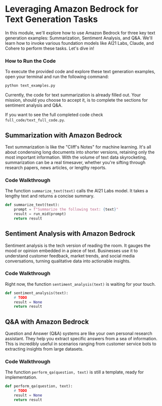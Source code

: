 # Leveraging Amazon Bedrock for Text Generation Tasks

In this module, we'll explore how to use Amazon Bedrock for three key text generation examples: Summarization, Sentiment Analysis, and Q&A. We'll learn how to invoke various foundation models like AI21 Labs, Claude, and Cohere to perform these tasks. Let's dive in!

### How to Run the Code

To execute the provided code and explore these text generation examples, open your terminal and run the following command:

```bash
python text_examples.py
```

Currently, the code for text summarization is already filled out. Your mission, should you choose to accept it, is to complete the sections for sentiment analysis and Q&A.

If you want to see the full completed code check `full_code/text_full_code.py`.

## Summarization with Amazon Bedrock

Text summarization is like the "Cliff's Notes" for machine learning. It's all about condensing long documents into shorter versions, retaining only the most important information. With the volume of text data skyrocketing, summarization can be a real timesaver, whether you're sifting through research papers, news articles, or lengthy reports.

### Code Walkthrough

The function `summarize_text(text)` calls the AI21 Labs model. It takes a lengthy text and returns a concise summary.

```python
def summarize_text(text):
    prompt = f"Summarize the following text: {text}"
    result = run_mid(prompt)
    return result
```
## Sentiment Analysis with Amazon Bedrock

Sentiment analysis is the tech version of reading the room. It gauges the mood or opinion embedded in a piece of text. Businesses use it to understand customer feedback, market trends, and social media conversations, turning qualitative data into actionable insights.

### Code Walkthrough

Right now, the function `sentiment_analysis(text)` is waiting for your touch.

```python
def sentiment_analysis(text):
    # TODO
    result = None
    return result

```

## Q&A with Amazon Bedrock

Question and Answer (Q&A) systems are like your own personal research assistant. They help you extract specific answers from a sea of information. This is incredibly useful in scenarios ranging from customer service bots to extracting insights from large datasets.

### Code Walkthrough

The function `perform_qa(question, text)` is still a template, ready for implementation.

```python
def perform_qa(question, text):
    # TODO
    result = None
    return result
```
